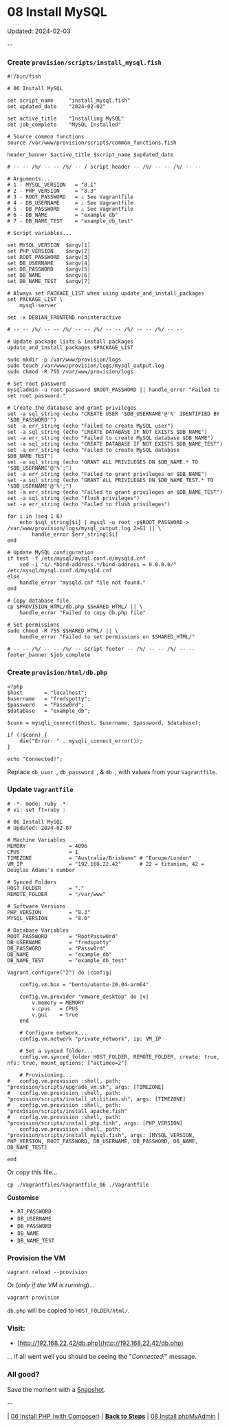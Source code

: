 # 08 Install MySQL

Updated: 2024-02-03

--

### Create `provision/scripts/install_mysql.fish`

```
#!/bin/fish

# 06 Install MySQL

set script_name     "install_mysql.fish"
set updated_date    "2024-02-02"

set active_title    "Installing MySQL"
set job_complete    "MySQL Installed"

# Source common functions
source /var/www/provision/scripts/common_functions.fish

header_banner $active_title $script_name $updated_date

# -- -- /%/ -- -- /%/ -- / script header -- /%/ -- -- /%/ -- --

# Arguments...
# 1 - MYSQL_VERSION   = "8.1"
# 2 - PHP_VERSION     = "8.3"
# 3 - ROOT_PASSWORD   = ⚠️ See Vagrantfile
# 4 - DB_USERNAME     = ⚠️ See Vagrantfile
# 5 - DB_PASSWORD     = ⚠️ See Vagrantfile
# 6 - DB_NAME         = "example_db"
# 7 - DB_NAME_TEST    = "example_db_test"

# Script variables...

set MYSQL_VERSION  $argv[1]
set PHP_VERSION    $argv[2]
set ROOT_PASSWORD  $argv[3]
set DB_USERNAME    $argv[4]
set DB_PASSWORD    $argv[5]
set DB_NAME        $argv[6]
set DB_NAME_TEST   $argv[7]

# Always set PACKAGE_LIST when using update_and_install_packages
set PACKAGE_LIST \
	mysql-server

set -x DEBIAN_FRONTEND noninteractive

# -- -- /%/ -- -- /%/ -- -- /%/ -- -- /%/ -- -- /%/ -- --

# Update package lists & install packages
update_and_install_packages $PACKAGE_LIST

sudo mkdir -p /var/www/provision/logs
sudo touch /var/www/provision/logs/mysql_output.log
sudo chmod -R 755 /var/www/provision/logs

# Set root password
mysqladmin -u root password $ROOT_PASSWORD || handle_error "Failed to set root password."

# Create the database and grant privileges
set -a sql_string (echo "CREATE USER '$DB_USERNAME'@'%' IDENTIFIED BY '$DB_PASSWORD'")
set -a err_string (echo "Failed to create MySQL user")
set -a sql_string (echo "CREATE DATABASE IF NOT EXISTS $DB_NAME")
set -a err_string (echo "Failed to create MySQL database $DB_NAME")
set -a sql_string (echo "CREATE DATABASE IF NOT EXISTS $DB_NAME_TEST")
set -a err_string (echo "Failed to create MySQL database $DB_NAME_TEST")
set -a sql_string (echo "GRANT ALL PRIVILEGES ON $DB_NAME.* TO '$DB_USERNAME'@'%';")
set -a err_string (echo "Failed to grant privileges on $DB_NAME")
set -a sql_string (echo "GRANT ALL PRIVILEGES ON $DB_NAME_TEST.* TO '$DB_USERNAME'@'%';")
set -a err_string (echo "Failed to grant privileges on $DB_NAME_TEST")
set -a sql_string (echo "flush privileges")
set -a err_string (echo "Failed to flush privileges")

for i in (seq 1 6)
	echo $sql_string[$i] | mysql -u root -p$ROOT_PASSWORD > /var/www/provision/logs/mysql_output.log 2>&1 || \
		handle_error $err_string[$i]
end

# Update MySQL configuration
if test -f /etc/mysql/mysql.conf.d/mysqld.cnf
	sed -i "s/.*bind-address.*/bind-address = 0.0.0.0/" /etc/mysql/mysql.conf.d/mysqld.cnf
else
	handle_error "mysqld.cnf file not found."
end

# Copy database file
cp $PROVISION_HTML/db.php $SHARED_HTML/ || \
	handle_error "Failed to copy db.php file"

# Set permissions
sudo chmod -R 755 $SHARED_HTML/ || \
	handle_error "Failed to set permissions on $SHARED_HTML/"

# -- -- /%/ -- -- /%/ -- script footer -- /%/ -- -- /%/ -- --
footer_banner $job_complete
```

### Create `provision/html/db.php`

```
<?php
$host       = "localhost";
$username   = "fredspotty";
$password   = "Passw0rd";
$database   = "example_db";

$conn = mysqli_connect($host, $username, $password, $database);

if (!$conn) {
    die("Error: " . mysqli_connect_error());
}

echo "Connected!";
```

Replace `db_user `, `db_password `, & `db `, with values from your `Vagrantfile`.

### Update `Vagrantfile`

```
# -*- mode: ruby -*-
# vi: set ft=ruby :

# 06 Install MySQL
# Updated: 2024-02-07

# Machine Variables
MEMORY              = 4096
CPUS                = 1
TIMEZONE            = "Australia/Brisbane" # "Europe/London"
VM_IP               = "192.168.22.42"      # 22 = titanium, 42 = Douglas Adams's number

# Synced Folders
HOST_FOLDER         = "."
REMOTE_FOLDER       = "/var/www"

# Software Versions
PHP_VERSION         = "8.3"
MYSQL_VERSION       = "8.0"

# Database Variables
ROOT_PASSWORD       = "RootPassw0rd"
DB_USERNAME         = "fredspotty"
DB_PASSWORD         = "Passw0rd"
DB_NAME             = "example_db"
DB_NAME_TEST        = "example_db_test"

Vagrant.configure("2") do |config|

	config.vm.box = "bento/ubuntu-20.04-arm64"

	config.vm.provider "vmware_desktop" do |v|
		v.memory = MEMORY
		v.cpus   = CPUS
		v.gui    = true
	end

	# Configure network...
	config.vm.network "private_network", ip: VM_IP

	# Set a synced folder...
	config.vm.synced_folder HOST_FOLDER, REMOTE_FOLDER, create: true, nfs: true, mount_options: ["actimeo=2"]

	# Provisioning...
#	config.vm.provision :shell, path: "provision/scripts/upgrade_vm.sh", args: [TIMEZONE]
#	config.vm.provision :shell, path: "provision/scripts/install_utilities.sh", args: [TIMEZONE]
#	config.vm.provision :shell, path: "provision/scripts/install_apache.fish"
#	config.vm.provision :shell, path: "provision/scripts/install_php.fish", args: [PHP_VERSION]
	config.vm.provision :shell, path: "provision/scripts/install_mysql.fish", args: [MYSQL_VERSION, PHP_VERSION, ROOT_PASSWORD, DB_USERNAME, DB_PASSWORD, DB_NAME, DB_NAME_TEST]

end
```

Or copy this file...

```
cp ./Vagrantfiles/Vagrantfile_06 ./Vagrantfile
```

**Customise**

* `RT_PASSWORD`
* `DB_USERNAME`
* `DB_PASSWORD`
* `DB_NAME`
* `DB_NAME_TEST`

### Provision the VM

```
vagrant reload --provision
```

Or (*only if the VM is running*)...

```
vagrant provision
```

`db.php` will be copied to `HOST_FOLDER/html/`.

### Visit:

* [http://192.168.22.42/db.php](http://192.168.22.42/db.php)

... if all went well you should be seeing the "*Connected!*" message.

### All good?

Save the moment with a [Snapshot](./Snapshots.md).

--

<!-- 07 Install MySQL -->
| [06 Install PHP (with Composer)](./06_Install_PHP.md)
| [**Back to Steps**](../README.md)
| [08 Install phpMyAdmin](./08_Install_phpMyAdmin.md)
|
